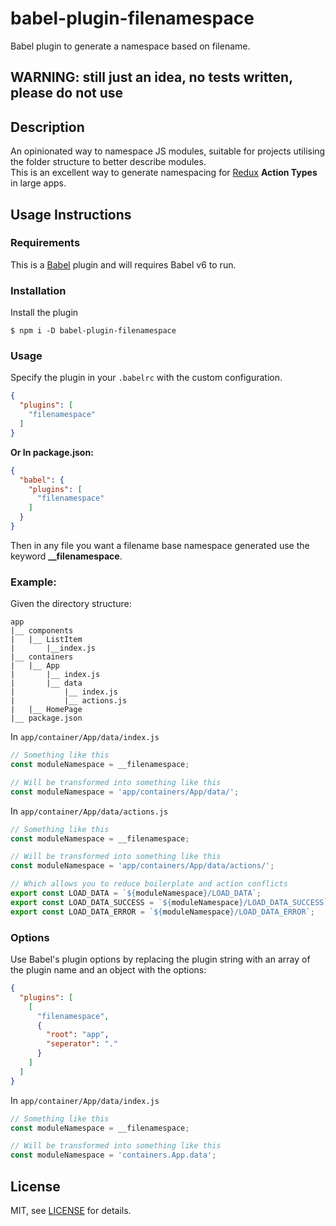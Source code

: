 # babel-plugin-filenamespace

Babel plugin to generate a namespace based on filename.

## WARNING: still just an idea, no tests written, please do not use

## Description

An opinionated way to namespace JS modules, suitable for projects utilising the folder structure to better describe modules.  
This is an excellent way to generate namespacing for [Redux][redux] **Action Types** in large apps.

## Usage Instructions

### Requirements

This is a [Babel][babel] plugin and will requires Babel v6 to run.

### Installation

Install the plugin

```
$ npm i -D babel-plugin-filenamespace
```

### Usage

Specify the plugin in your `.babelrc` with the custom configuration.

```json
{
  "plugins": [
    "filenamespace"
  ]
}
```

**Or In package.json:**

```json
{
  "babel": {
    "plugins": [
      "filenamespace"
    ]
  }
}
```

Then in any file you want a filename base namespace generated use the keyword **__filenamespace**.

### Example:

Given the directory structure:

```
app
|__ components
|   |__ ListItem
|       |__index.js
|__ containers
|   |__ App
|       |__ index.js
|       |__ data
|           |__ index.js
|           |__ actions.js
|   |__ HomePage
|__ package.json
```

In `app/container/App/data/index.js`

```javascript
// Something like this
const moduleNamespace = __filenamespace;

// Will be transformed into something like this
const moduleNamespace = 'app/containers/App/data/';
```


In `app/container/App/data/actions.js`

```javascript
// Something like this
const moduleNamespace = __filenamespace;

// Will be transformed into something like this
const moduleNamespace = 'app/containers/App/data/actions/';

// Which allows you to reduce boilerplate and action conflicts
export const LOAD_DATA = `${moduleNamespace}/LOAD_DATA`;
export const LOAD_DATA_SUCCESS = `${moduleNamespace}/LOAD_DATA_SUCCESS`;
export const LOAD_DATA_ERROR = `${moduleNamespace}/LOAD_DATA_ERROR`;
```

### Options

Use Babel's plugin options by replacing the plugin string with an array of the plugin name and an object with the options:

```json
{
  "plugins": [
    [
      "filenamespace",
      {
        "root": "app",
        "seperator": "."
      }
    ]
  ]
}
```

In `app/container/App/data/index.js`

```javascript
// Something like this
const moduleNamespace = __filenamespace;

// Will be transformed into something like this
const moduleNamespace = 'containers.App.data';
```

## License

MIT, see [LICENSE](LICENSE) for details.

[redux]: https://github.com/reactjs/redux
[babel]: https://babeljs.io
